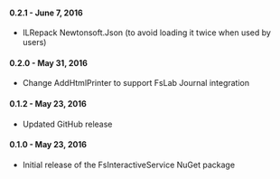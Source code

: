 #### 0.2.1 - June 7, 2016
 * ILRepack Newtonsoft.Json (to avoid loading it twice when used by users)

#### 0.2.0 - May 31, 2016
 * Change AddHtmlPrinter to support FsLab Journal integration

#### 0.1.2 - May 23, 2016
 * Updated GitHub release

#### 0.1.0 - May 23, 2016
 * Initial release of the FsInteractiveService NuGet package

